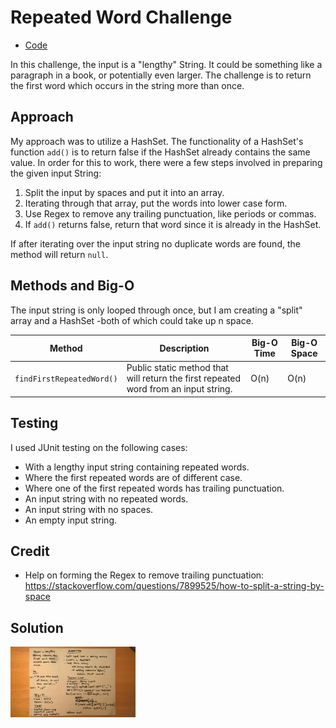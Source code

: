 # Repeated Word Challenge
* [Code](../src/main/java/repeatedword)

In this challenge, the input is a "lengthy" String. It could be something like a paragraph in a book, or potentially even larger. The challenge is to return the first word which occurs in the string more than once.

## Approach

My approach was to utilize a HashSet. The functionality of a HashSet's function `add()` is to return false if the HashSet already contains the same value. In order for this to work, there were a few steps involved in preparing the given input String:
1. Split the input by spaces and put it into an array.
2. Iterating through that array, put the words into lower case form.
3. Use Regex to remove any trailing punctuation, like periods or commas.
4. If `add()` returns false, return that word since it is already in the HashSet. 

If after iterating over the input string no duplicate words are found, the method will return `null`.

## Methods and Big-O

The input string is only looped through once, but I am creating a "split" array and a HashSet -both of which could take up n space.

| Method                    | Description                                                                              | Big-O Time  | Big-O Space  |
|---------------------------|------------------------------------------------------------------------------------------|-------------|--------------|
| `findFirstRepeatedWord()` | Public static method that will return the first repeated word from an input string.      | O(n)        | O(n)         |

## Testing

I used JUnit testing on the following cases:
* With a lengthy input string containing repeated words.
* Where the first repeated words are of different case.
* Where one of the first repeated words has trailing punctuation.
* An input string with no repeated words.
* An input string with no spaces.
* An empty input string.

## Credit

* Help on forming the Regex to remove trailing punctuation: https://stackoverflow.com/questions/7899525/how-to-split-a-string-by-space

## Solution

  <img src="../assets/repeated-word.jpg"
       alt="White Board Picture"
       style="float: left; margin-right: 10px; width: 200px;" />



